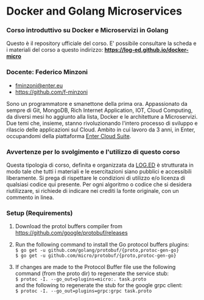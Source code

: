 # Docker and Golang Microservices
### Corso introduttivo su Docker e Microservizi in Golang

Questo è il repository ufficiale del corso. E' possibile consultare la scheda e i materiali del corso a questo indirizzo: 
**https://log-ed.github.io/docker-micro**

### Docente: Federico Minzoni  
- fminzoni@enter.eu  
- https://github.com/f-minzoni  

Sono un programmatore e smanettone della prima ora. Appassionato da sempre di Git, MongoDB, Rich Internet Application, IOT, Cloud Computing, da diversi mesi ho aggiunto alla lista, Docker e le architetture a Microservizi. Due temi che, insieme, stanno rivoluzionando l'intero processo di sviluppo e rilascio delle applicazioni sul Cloud. Ambito in cui lavoro da 3 anni, in Enter, occupandomi della piattaforma [Enter Cloud Suite](http://www.entercloudsuite.com).

### Avvertenze per lo svolgimento e l'utilizzo di questo corso

Questa tipologia di corso, definita e organizzata da [LOG.ED](https://loged.it) è strutturata in modo tale che tutti i materiali e le esercitazioni siano pubblici e accessibili liberamente. Si prega di rispettare le condizioni di utilizzo e/o licenza di qualsiasi codice qui presente. Per ogni algoritmo o codice che si desidera riutilizzare, si richiede di indicare nei crediti la fonte originale, con un commento in linea.

### Setup (Requirements)

1. Download the protol buffers compiler from https://github.com/google/protobuf/releases   

2. Run the following command to install the Go protocol buffers plugins:   
   `$ go get -u github.com/golang/protobuf/{proto,protoc-gen-go}`   
   `$ go get -u github.com/micro/protobuf/{proto,protoc-gen-go}` 

3. If changes are made to the Protocol Buffer file use the following command (from the proto dir) to regenerate the service        stub:  
   `$ protoc -I. --go_out=plugins=micro:. task.proto`  
    and the following to regenerate the stub for the google grpc client:  
   `$ protoc -I. --go_out=plugins=grpc:grpc task.proto` 







